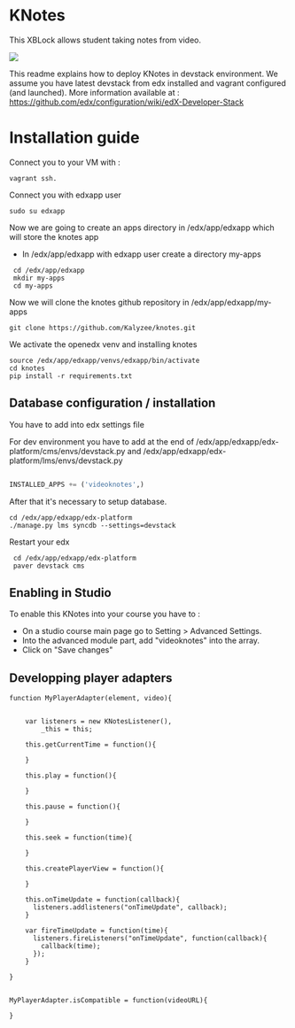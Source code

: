 # KNotes

This XBLock allows student taking notes from video. 

![](http://www.kalyzee.com/wp-content/uploads/2015/06/CGQ-VDNWgAAYd3F.png)

This readme explains how to deploy KNotes in devstack environment. We assume you have latest devstack from edx installed and vagrant configured (and launched). More information available at : https://github.com/edx/configuration/wiki/edX-Developer-Stack

# Installation guide

Connect you to your VM with :
```
vagrant ssh.
```

Connect you with edxapp user

```
sudo su edxapp
```

Now we are going to create an apps directory in /edx/app/edxapp which will store the knotes app
- In /edx/app/edxapp with edxapp user create a directory my-apps

``` 
 cd /edx/app/edxapp
 mkdir my-apps
 cd my-apps
```

Now we will clone the knotes github repository in /edx/app/edxapp/my-apps
``` 
git clone https://github.com/Kalyzee/knotes.git
``` 

We activate the openedx venv and installing knotes
```
source /edx/app/edxapp/venvs/edxapp/bin/activate
cd knotes
pip install -r requirements.txt
```

## Database configuration / installation

You have to add into edx settings file 
 
For dev environment you have to add at the end of /edx/app/edxapp/edx-platform/cms/envs/devstack.py and  /edx/app/edxapp/edx-platform/lms/envs/devstack.py

```python

INSTALLED_APPS += ('videoknotes',)

```

After that it's necessary to setup database.

```
cd /edx/app/edxapp/edx-platform
./manage.py lms syncdb --settings=devstack
```

Restart your edx
```
 cd /edx/app/edxapp/edx-platform
 paver devstack cms
```
## Enabling in Studio

To enable this KNotes into your course you have to :
  - On a studio course main page go to Setting > Advanced Settings.
  - Into the advanced module part, add "videoknotes" into the array.
  - Click on "Save changes"

## Developping player adapters

```
function MyPlayerAdapter(element, video){


    var listeners = new KNotesListener(),
        _this = this;

    this.getCurrentTime = function(){

    }

    this.play = function(){

    }

    this.pause = function(){

    }

    this.seek = function(time){

    }

    this.createPlayerView = function(){

    }

    this.onTimeUpdate = function(callback){
      listeners.addlisteners("onTimeUpdate", callback);
    }

    var fireTimeUpdate = function(time){
      listeners.fireListeners("onTimeUpdate", function(callback){
        callback(time);
      });
    }

}


MyPlayerAdapter.isCompatible = function(videoURL){

}
```

